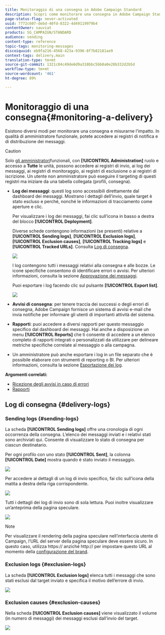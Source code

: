 ```yaml
---
title: Monitoraggio di una consegna in Adobe Campaign Standard
description: Scopri come monitorare una consegna in Adobe Campaign Standard.
page-status-flag: never-activated
uuid: 7772c607-debd-40fd-8322-4d49119979b4
contentOwner: sauviat
products: SG_CAMPAIGN/STANDARD
audience: sending
content-type: reference
topic-tags: monitoring-messages
discoiquuid: eb9fa216-4568-423a-9396-8f7b82181ae9
context-tags: delivery,main
translation-type: tm+mt
source-git-commit: 1321c84c49de6d9a318bbc5bb8a0e28b332d2b5d
workflow-type: tm+mt
source-wordcount: '461'
ht-degree: 89%

---
```



# Monitoraggio di una consegna{#monitoring-a-delivery}

Esistono diversi modi per monitorare una consegna e misurarne l’impatto. In qualità di amministratore funzionale, potete accedere ai registri di notifica e di distribuzione dei messaggi.
>[!CAUTION]
>
>Solo [gli amministratori](../../administration/using/users-management.md#functional-administrators)funzionali, con **[!UICONTROL Administration]** ruolo e accesso a **Tutte** le unità, possono accedere ai registri di invio, ai log dei messaggi, ai registri di monitoraggio, ai registri di esclusione o ai registri di iscrizione. Un utente non amministratore può eseguire il targeting di questi registri ma iniziare da una tabella collegata (profili, consegna).

* **Log dei messaggi**: questi log sono accessibili direttamente dal dashboard dei messaggi. Mostrano i dettagli dell’invio, quale target è stato escluso e perché, nonché le informazioni di tracciamento come aperture e clic.

   Per visualizzare i log dei messaggi, fai clic sull’icona in basso a destra del blocco **[!UICONTROL Deployment]**.

   Diverse schede contengono informazioni (se presenti) relative a **[!UICONTROL Sending logs]**, **[!UICONTROL Exclusion logs]**, **[!UICONTROL Exclusion causes]**, **[!UICONTROL Tracking logs]** e **[!UICONTROL Tracked URLs]**. Consulta [Log di consegna](#delivery-logs).

   ![](assets/sending_delivery1.png)

   I log contengono tutti i messaggi relativi alla consegna e alle bozze. Le icone specifiche consentono di identificare errori o avvisi. Per ulteriori informazioni, consulta la sezione [Approvazione dei messaggi](../../sending/using/previewing-messages.md).

   Puoi esportare i log facendo clic sul pulsante **[!UICONTROL Export list]**.

   ![](assets/sending_delivery2.png)

* **Avvisi di consegna**: per tenere traccia dei successi o degli errori di consegna, Adobe Campaign fornisce un sistema di avvisi e-mail che invia notifiche per informare gli utenti di importanti attività del sistema.
* **Rapporti**: puoi accedere a diversi rapporti per questo messaggio specifico dal dashboard dei messaggi. Hai anche a disposizione un menu **[!UICONTROL Reports]** che ti consente di accedere a un elenco completo di rapporti integrati o personalizzati da utilizzare per delineare metriche specifiche correlate al messaggio o alla campagna.
* Un amministratore può anche esportare i log in un file separato che è possibile elaborare con strumenti di reporting o BI. Per ulteriori informazioni, consulta la sezione [Esportazione dei log](../../automating/using/exporting-logs.md).

**Argomenti correlati:**

* [Ricezione degli avvisi in caso di errori](../../sending/using/receiving-alerts-when-failures-happen.md)
* [Rapporti](../../reporting/using/about-dynamic-reports.md)

## Log di consegna {#delivery-logs}

### Sending logs {#sending-logs}

La scheda **[!UICONTROL Sending logs]** offre una cronologia di ogni occorrenza della consegna. L’elenco dei messaggi inviati e i relativi stati sono archiviati qui. Consente di visualizzare lo stato di consegna per ciascun destinatario.

Per ogni profilo con uno stato **[!UICONTROL Sent]**, la colonna **[!UICONTROL Date]** mostra quando è stato inviato il messaggio.

![](assets/sending_delivery3.png)

Per accedere ai dettagli di un log di invio specifico, fai clic sull’icona della matita a destra della riga corrispondente.

![](assets/sending_access-sending-log.png)

Tutti i dettagli dei log di invio sono di sola lettura. Puoi inoltre visualizzare un’anteprima della pagina speculare.

![](assets/sending_sending-log.png)

>[!NOTE]
>
>Per visualizzare il rendering della pagina speculare nell’interfaccia utente di Campaign, l’URL del server della pagina speculare deve essere sicuro. In questo caso, utilizza https:// anziché http:// per impostare questo URL al momento della [configurazione del brand](../../administration/using/branding.md#configuring-and-using-brands).

### Exclusion logs {#exclusion-logs}

La scheda **[!UICONTROL Exclusion logs]** elenca tutti i messaggi che sono stati esclusi dal target inviato e specifica il motivo dell’errore di invio.

![](assets/sending_delivery4.png)

### Exclusion causes {#exclusion-causes}

Nella scheda **[!UICONTROL Exclusion causes]** viene visualizzato il volume (in numero di messaggi) dei messaggi esclusi dall’invio del target.

![](assets/sending_delivery5.png)
